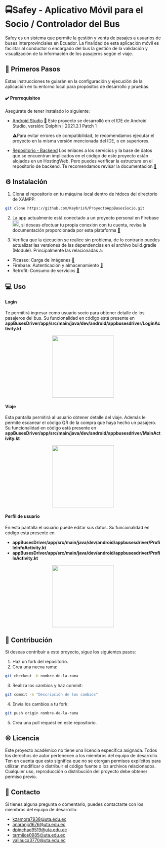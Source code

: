 # 🚍Safey - Aplicativo Móvil para el Socio / Controlador del Bus

Safey es un sistema que permite la gestión y venta de pasajes a usuarios de buses interprovinciales en Ecuador. 
La finalidad de esta aplicación móvil es facilitar al conductor o encargado del bus la gestión de la validación y visualización de la información de los pasajeros según el viaje.

## 👣 Primeros Pasos

Estas instrucciones te guiarán en la configuración y ejecución de la aplicación en tu entorno local para propósitos de desarrollo y pruebas.

#### ✔️  Prerrequisitos

Asegúrate de tener instalado lo siguiente:

- [Android Studio](https://developer.android.com/studio) [🔗](https://developer.android.com/studio)
  Este proyecto se desarrolló en el IDE de Android Studio, versión: Dolphin | 2021.3.1 Patch 1
  
  ⚠️Para evitar errores de compatibilidad, te recomendamos ejecutar el proyecto en la misma versión mencionada del IDE, o en superiores.
  
- [Repositorio - Backend](https://github.com/YadiraAllauca/ServiciosProyectoDAS) 
  Los enlaces a los servicios y la base de datos que se encuentran implicados en el código de este proyecto están alojados en un HostingWeb. Pero puedes verificar la estructura en el repositorio de backend. Te recomendamos revisar la documentación [🔗](https://github.com/YadiraAllauca/ServiciosProyectoDAS)

## ⚙️ Instalación

1. Clona el repositorio en tu máquina local dentro de htdocs del directorio de XAMPP:

```bash
git clone https://github.com/Keybrish/ProyectoAppBusesSocio.git
```

2. La app actualmente está conectado a un proyecto personal en Firebase <img src="https://www.gstatic.com/mobilesdk/160503_mobilesdk/logo/2x/firebase_28dp.png" alt="Logo de Firebase" width="20">, si deseas efectuar tu propia conexión con tu cuenta, revisa la documentación proporcionada por esta plataforma [🔗](https://firebase.google.com/docs/android/setup?hl=es-419)

3. Verifica que la ejecución se realice sin problema, de lo contrario puedes actualizar las versiones de las dependencias en el archivo build.gradle (Module). 
Principalmente las relacionadas a: 
* Picasso: Carga de imágenes [🔗](https://github.com/square/picasso)
* Firebase: Autenticación y almacenamiento [🔗](https://firebase.google.com/docs?hl=es-419)
* Retrofit: Consumo de servicios [🔗](https://github.com/square/retrofit)

## 💻 Uso
#### Login

Te permitirá ingresar como usuario socio para obtener detalle de los pasajeros del bus. Su funcionalidad en código está presente en **appBusesDriver/app/src/main/java/dev/android/appbusesdriver/LoginActivity.kt**

<div style="text-align:center">
<img src="https://cdn.glitch.global/67cd472b-72c6-4b72-8f91-3c3387cbf446/e599368f-c69c-4a93-8d66-27892f6badbc.image.png?v=1688961858676" width="200">
</div>

#### Viaje

Esta pantalla permitirá al usuario obtener detalle del viaje. Además le permite escanear el código QR de la compra que haya hecho un pasajero. Su funcionalidad en código está presente en **appBusesDriver/app/src/main/java/dev/android/appbusesdriver/MainActivity.kt**

<div style="text-align:center">
<img src="https://cdn.glitch.global/67cd472b-72c6-4b72-8f91-3c3387cbf446/35a11ed2-0c34-4684-bff2-83b2c8ce41c4.image.png?v=1688964166546" width="200">
</div>


#### Perfil de usuario

En esta pantalla el usuario puede editar sus datos. Su funcionalidad en código está presente en

- **appBusesDriver/app/src/main/java/dev/android/appbusesdriver/ProfileInfoActivity.kt**
- **appBusesDriver/app/src/main/java/dev/android/appbusesdriver/ProfileActivity.kt**
<div style="text-align:center">
<img src="https://cdn.glitch.global/67cd472b-72c6-4b72-8f91-3c3387cbf446/6bf4042a-7283-4278-bfde-7c6058cf58cb.image.png?v=1688964172024" width="200">
</div>


## 🤝 Contribución
Si deseas contribuir a este proyecto, sigue los siguientes pasos:

1. Haz un fork del repositorio.
2. Crea una nueva rama:
```bash
git checkout -b nombre-de-la-rama
```
3. Realiza los cambios y haz commit:
```bash
git commit -m "Descripción de los cambios"
```
4. Envía los cambios a tu fork:
```bash
git push origin nombre-de-la-rama
```
5. Crea una pull request en este repositorio.


## ©️ Licencia
Este proyecto académico no tiene una licencia específica asignada. Todos los derechos de autor pertenecen a los miembros del equipo de desarrollo. Ten en cuenta que esto significa que no se otorgan permisos explícitos para utilizar, modificar o distribuir el código fuente o los archivos relacionados. Cualquier uso, reproducción o distribución del proyecto debe obtener permiso previo.

## 📧 Contacto
Si tienes alguna pregunta o comentario, puedes contactarte con los miembros del equipo de desarrollo:

* kzamora7938@uta.edu.ec
* anaranjo1676@uta.edu.ec
* dpinchao9519@uta.edu.ec
* tarmijos0985@uta.edu.ec
* yallauca3770@uta.edu.ec
